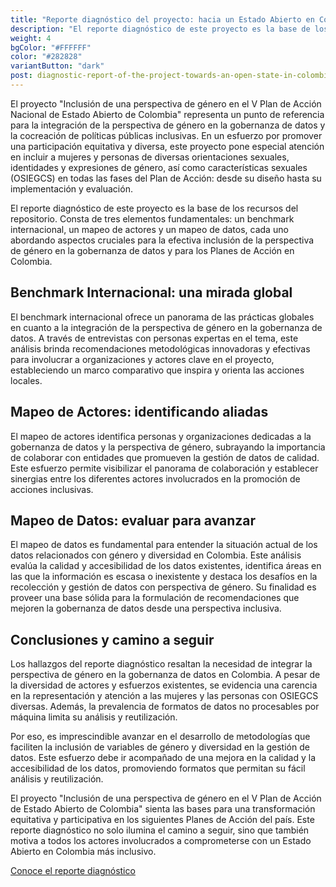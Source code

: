 ```yaml
---
title: "Reporte diagnóstico del proyecto: hacia un Estado Abierto en Colombia con perspectiva género"
description: "El reporte diagnóstico de este proyecto es la base de los recursos del repositorio. Consta de tres elementos fundamentales: un benchmark internacional, un mapeo de actores y un mapeo de datos, cada uno abordando aspectos cruciales para la efectiva inclusión de la perspectiva de género en la gobernanza de datos y para los Planes de Acción en Colombia."
weight: 4
bgColor: "#FFFFFF"
color: "#282828"
variantButton: "dark"
post: diagnostic-report-of-the-project-towards-an-open-state-in-colombia-with-a-gender-perspective
---
```


El proyecto "Inclusión de una perspectiva de género en el V Plan de Acción Nacional de Estado Abierto de Colombia" representa un punto de referencia para la integración de la perspectiva de género en la gobernanza de datos y la cocreación de políticas públicas inclusivas. En un esfuerzo por promover una participación equitativa y diversa, este proyecto pone especial atención en incluir a mujeres y personas de diversas orientaciones sexuales, identidades y expresiones de género, así como características sexuales (OSIEGCS) en todas las fases del Plan de Acción: desde su diseño hasta su implementación y evaluación.

El reporte diagnóstico de este proyecto es la base de los recursos del repositorio. Consta de tres elementos fundamentales: un benchmark internacional, un mapeo de actores y un mapeo de datos, cada uno abordando aspectos cruciales para la efectiva inclusión de la perspectiva de género en la gobernanza de datos y para los Planes de Acción en Colombia.

## Benchmark Internacional: una mirada global

El benchmark internacional ofrece un panorama de las prácticas globales en cuanto a la integración de la perspectiva de género en la gobernanza de datos. A través de entrevistas con personas expertas en el tema, este análisis brinda recomendaciones metodológicas innovadoras y efectivas para involucrar a organizaciones y actores clave en el proyecto, estableciendo un marco comparativo que inspira y orienta las acciones locales.

## Mapeo de Actores: identificando aliadas

El mapeo de actores identifica personas y organizaciones dedicadas a la gobernanza de datos y la perspectiva de género, subrayando la importancia de colaborar con entidades que promueven la gestión de datos de calidad. Este esfuerzo permite visibilizar el panorama de colaboración y establecer sinergias entre los diferentes actores involucrados en la promoción de acciones inclusivas.

## Mapeo de Datos: evaluar para avanzar

El mapeo de datos es fundamental para entender la situación actual de los datos relacionados con género y diversidad en Colombia. Este análisis evalúa la calidad y accesibilidad de los datos existentes, identifica áreas en las que la información es escasa o inexistente y destaca los desafíos en la recolección y gestión de datos con perspectiva de género. Su finalidad es proveer una base sólida para la formulación de recomendaciones que mejoren la gobernanza de datos desde una perspectiva inclusiva.

## Conclusiones y camino a seguir

Los hallazgos del reporte diagnóstico resaltan la necesidad de integrar la perspectiva de género en la gobernanza de datos en Colombia. A pesar de la diversidad de actores y esfuerzos existentes, se evidencia una carencia en la representación y atención a las mujeres y las personas con OSIEGCS diversas. Además, la prevalencia de formatos de datos no procesables por máquina limita su análisis y reutilización.

Por eso, es imprescindible avanzar en el desarrollo de metodologías que faciliten la inclusión de variables de género y diversidad en la gestión de datos. Este esfuerzo debe ir acompañado de una mejora en la calidad y la accesibilidad de los datos, promoviendo formatos que permitan su fácil análisis y reutilización.

El proyecto "Inclusión de una perspectiva de género en el V Plan de Acción de Estado Abierto de Colombia" sienta las bases para una transformación equitativa y participativa en los siguientes Planes de Acción del país. Este reporte diagnóstico no solo ilumina el camino a seguir, sino que también motiva a todos los actores involucrados a comprometerse con un Estado Abierto en Colombia más inclusivo.

[Conoce el reporte diagnóstico](https://drive.google.com/file/d/1USw-ZmUS-q7-rP4CZl3itlT2G_pjkk8d/view?usp=sharing)
